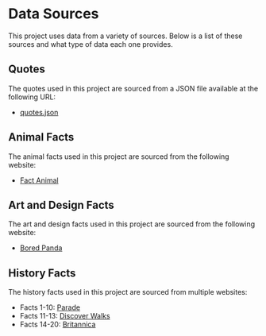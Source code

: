 # Data Sources

This project uses data from a variety of sources. Below is a list of these sources and what type of data each one provides.

## Quotes

The quotes used in this project are sourced from a JSON file available at the following URL:

- [quotes.json](https://gist.github.com/nasrulhazim/54b659e43b1035215cd0ba1d4577ee80)

## Animal Facts

The animal facts used in this project are sourced from the following website:

- [Fact Animal](https://factanimal.com/animal-facts/)

## Art and Design Facts

The art and design facts used in this project are sourced from the following website:

- [Bored Panda](https://www.boredpanda.com/facts-about-art/)

## History Facts

The history facts used in this project are sourced from multiple websites:

- Facts 1-10: [Parade](https://parade.com/1099930/marynliles/history-facts/)
- Facts 11-13: [Discover Walks](https://www.discoverwalks.com/blog/world/20-most-famous-historical-events-that-changed-the-world/)
- Facts 14-20: [Britannica](https://www.britannica.com/browse/World-History)